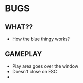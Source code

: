 # BUGS

## WHAT??
* How the blue thingy works?

## GAMEPLAY
* Play area goes over the window
* Doesn't close on ESC
*
